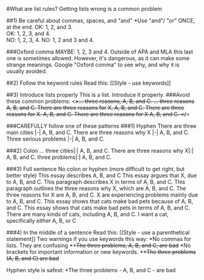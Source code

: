 #What are list rules?
Getting lists wrong is a common problem

##1) Be careful about commas, spaces, and "and"
*Use "and"/ "or" ONCE, at the end.
OK: 1, 2, and 3.          
OK: 1, 2, 3, and 4.       
NO: 1, 2, 3, 4.
NO: 1, 2 and 3 and 4. 

###Oxford comma
MAYBE: 1, 2, 3 and 4. 
Outside of APA and MLA this last one is sometimes allowed. 
However, it's dangerous, as it can make some strange meanings. 
Google "Oxford comma" to see why, and why it is usually avoided.     

##2) Follow the keyword rules
Read this: [[Style - use keywords]]

##3) Introduce lists properly
This is a list. Introduce it properly. 
###Avoid these common problems:
<~~>... three reasons, A, B, and C. 
... three reasons A, B, and C. 
There are three reasons for X, A, B, and C. 
There are three reasons for X. A, B, and C. 
There are three reasons for X  A, B, and C. 
</~~>
 
###CAREFULLY follow one of these patterns
###1) Hyphen
There are three main cities 	|-| A, B, and C. 
There are three reasons why X 	|-| A, B, and C. 
Three serious problems 			|-| A, B, and C.

###2) Colon
... three cities|:| A, B, and C. 
There are three reasons why X|:|  A, B, and C. 
three problems|:| A, B, and C.

###3) Full sentence
No colon or hyphen (more difficult to get right, but better style)
This essay describes A, B, and C
This essay argues that X, due to A, B, and C.
This paragraph describes X in terms of A, B, and C.
This paragraph outlines the three reasons why X, which are A, B, and C.
The three reasons for X are A, B, and C.
X are experiencing problems mainly due to A, B, and C.
This essay shows that cats make bad pets because of A, B, and C. 
This essay shows that cats make bad pets in terms of A, B, and C. 
There are many kinds of cats, including A, B, and C. 
I want a cat, specifically either A, B, or C

###4) In the middle of a sentence
Read this: [[Style - use a parenthetical statement]]
Two warnings if you use keywords this way:
*No commas for lists. They are confusing
**~~The three problems, A, B, and C, are bad~~
*No brackets for important information or new keywords. 
**~~The three problems (A, B, and C) are bad~~

Hyphen style is safest:
*The three problems - A, B, and C - are bad

 

